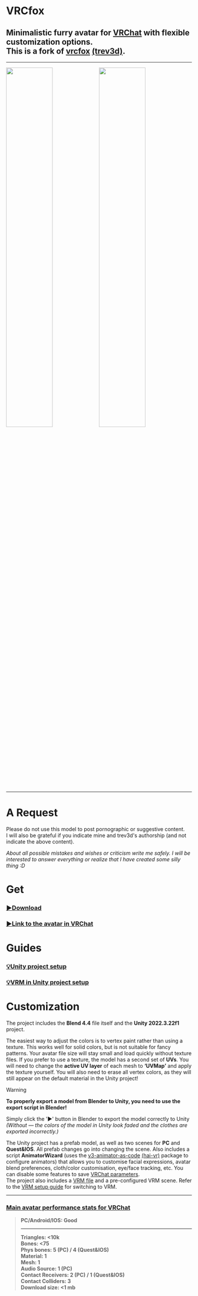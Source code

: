 # **VRCfox**
## Minimalistic furry avatar for [VRChat](https://hello.vrchat.com/) with flexible customization options.<br/>This is a fork of [vrcfox](https://github.com/trev3d/vrcfox) [(trev3d)](https://github.com/trev3d).

___
<img src="https://github.com/user-attachments/assets/35b75180-3948-40ba-bf3b-e762263e6933" width="50%"><img src="https://github.com/user-attachments/assets/2923e6cc-4414-4ce5-bf1c-98b9995fa9a9" width="50%">
___

# А Request
Please do not use this model to post pornographic or suggestive content.<br/>
I will also be grateful if you indicate mine and trev3d's authorship (and not indicate the above content).

*About all possible mistakes and wishes or criticism write me safely. I will be interested to answer everything or realize that I have created some silly thing :D*

# Get
### [:arrow_forward:Download](https://github.com/strakacher21/vrcfox-2.3_body_and_cloth_edition/archive/refs/heads/main.zip)

### [:arrow_forward:Link to the avatar in VRChat](https://vrchat.com/home/avatar/avtr_433942b4-d25f-4add-ad34-75c0d20e4ae1)

# Guides
### [:bulb:Unity project setup](Unity-setup.md)
### [:bulb:VRM in Unity project setup](VRM-setup.md)

# Customization
The project includes the **Blend 4.4** file itself and the **Unity 2022.3.22f1** project.

The easiest way to adjust the colors is to vertex paint rather than using a texture. This works well for solid colors, but is not suitable for fancy patterns. Your avatar file size will stay small and load quickly without texture files. If you prefer to use a texture, the model has a second set of **UVs**. You will need to change the **active UV layer** of each mesh to **‘UVMap’** and apply the texture yourself. You will also need to erase all vertex colors, as they will still appear on the default material in the Unity project!

> [!WARNING]
>**To properly export a model from Blender to Unity, you need to use the export script in Blender!** 
>
>Simply click the '▶' button in Blender to export the model correctly to Unity </br>
>*(Without — the colors of the model in Unity look faded and the clothes are exported incorrectly.)*

The Unity project has a prefab model, as well as two scenes for **PC** and **Quest&IOS**. All prefab changes go into changing the scene. Аlso includes a script **AnimatorWizard** (uses the  [v3-animator-as-code](https://github.com/hai-vr/av3-animator-as-code) [(hai-vr)](https://github.com/hai-vr) package to configure animators) that allows you to customise facial expressions, avatar blend preferences, cloth/color customisation, eye/face tracking, etc. You can disable some features to save [VRChat parameters](https://creators.vrchat.com/avatars/animator-parameters/).<br/>
The project also includes a [VRM file](vrcfox%20unity%20project%20(B&C)/Assets/VRM%20avatar/vrm%20file) and a pre-configured VRM scene. Refer to the [VRM setup guide](VRM-setup.md) for switching to VRM.
___

### [Main avatar performance stats for VRChat](https://creators.vrchat.com/avatars/avatar-performance-ranking-system#avatar-performance-ranking-stats)
>**PC/Android/IOS: Good**<br/>
>___
>**Triangles: <10k**<br/>
>**Bones: <75**<br/>
>**Phys bones: 5 (PC) / 4 (Quest&IOS)**<br/>
>**Material: 1**<br/>
>**Mesh: 1**<br/>
>**Audio Source: 1 (PC)**<br/>
>**Contact Receivers: 2 (PC) / 1 (Quest&IOS)**<br/>
>**Contact Colliders: 3**<br/>
>**Download size: <1 mb**<br/>